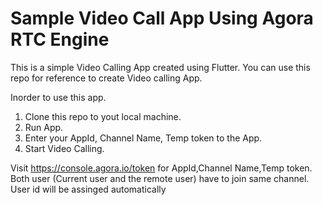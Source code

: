 # Sample Video Call App Using Agora RTC Engine

This is a simple Video Calling App created using Flutter. 
You can use this repo for reference to create Video calling App.

Inorder to use this app.
1. Clone this repo to yout local machine.
2. Run App.
3. Enter your AppId, Channel Name, Temp token to the App.
4. Start Video Calling.

Visit https://console.agora.io/token for AppId,Channel Name,Temp token.
Both user (Current user and the remote user) have to join same channel. 
User id will be assinged automatically





